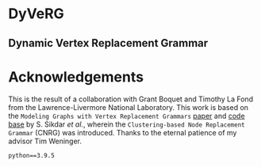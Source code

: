 # DyVeRG
## Dynamic Vertex Replacement Grammar

# Acknowledgements
This is the result of a collaboration with Grant Boquet and Timothy La Fond
from the Lawrence-Livermore National Laboratory.
This work is based on the `Modeling Graphs with Vertex Replacement Grammars`
[paper][cnrgpaper] and [code base][cnrgcode] by S. Sikdar *et al.*,
wherein the `Clustering-based Node Replacement Grammar` (CNRG) was introduced.
Thanks to the eternal patience of my advisor Tim Weninger.

[cnrgcode]: https://github.com/satyakisikdar/CNRG
[cnrgpaper]: https://ieeexplore.ieee.org/document/8970955

`python==3.9.5`
